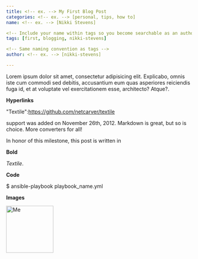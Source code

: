 ```yaml
---
title: <!-- ex. --> My First Blog Post
categories: <!-- ex. --> [personal, tips, how to]
name: <!-- ex. --> [Nikki Stevens]

<!-- Include your name within tags so you become searchable as an author.  Must be in the [firstName-lastName] format -->
tags: [first, blogging, nikki-stevens] 

<!-- Same naming convention as tags -->
author: <!-- ex. --> [nikki-stevens] 

---
```

<!-- begin blogging your thoughts! -->

Lorem ipsum dolor sit amet, consectetur adipisicing elit. Explicabo, omnis iste cum commodi sed debitis, accusantium eum quas asperiores reiciendis fuga id, et at voluptate vel exercitationem esse, architecto? Atque?. 

<!-- Tips -->
**Hyperlinks**

<!-- this is an example of a hyperlink  -->
"Textile":https://github.com/netcarver/textile 

support was added on November 26th, 2012. Markdown is great, but so is choice. More converters for all!

In honor of this milestone, this post is written in 

**Bold**

<!-- text within the asterisks(*example text*) will be bold. -->
*Textile*. 

**Code**

<!-- this will appear within a block to signify code.  Hit tab and begin your code with the dollar sign ($ example code) and your code will stand out from the rest of your texts -->
  $ ansible-playbook playbook_name.yml 


**Images**

<!-- Add embedded images to your blog first by saving them to the posts folder within images (folder location: dev.waybetter.com/source/images/posts) -->

<!-- Your image code should look like this:  -->

<img class="post-images" src="/images/posts/your-photo.jpg" alt="Me" style="width:128px;height:128px;"> 

<!-- Define the height and width of your image and place your code at your desired location within the blog -->



